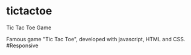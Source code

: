 # tictactoe
Tic Tac Toe Game

Famous game "Tic Tac Toe", developed with javascript, HTML and CSS.
#Responsive
